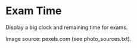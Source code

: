 # Exam Time
Display a big clock and remaining time for exams.

Image source: pexels.com (see photo_sources.txt).
